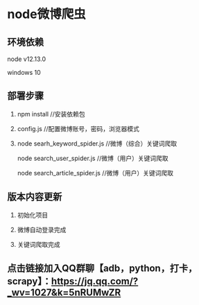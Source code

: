node微博爬虫
===========================

## 环境依赖

node v12.13.0

windows 10

## 部署步骤

1. npm install  //安装依赖包

2. config.js  //配置微博账号，密码，浏览器模式

3. node searh_keyword_spider.js //微博（综合）关键词爬取

   node search_user_spider.js //微博（用户）关键词爬取
   
   node search_article_spider.js //微博（用户）关键词爬取

## 版本内容更新

1. 初始化项目

2. 微博自动登录完成

3. 关键词爬取完成

## 点击链接加入QQ群聊【adb，python，打卡，scrapy】：https://jq.qq.com/?_wv=1027&k=5nRUMwZR

